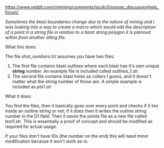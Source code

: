 https://www.reddit.com/r/mining/comments/ipc4c0/surpac_discussionhelp_forum/

*Sometimes the blast boundaries change due to the nature of mining and I was looking into a way to create a macro which would edit the description of a point in a string file in relation to a blast string polygon it is planned within from another stting file.*

What this does:

The file *shot_numbers.tcl* assumes you have two files:

1. The first file contains blast outlines where each blast has it's own unique **string** number. An example file is included called *outlines_1.str*. 
2. The second file contains blast holes as collars I guess, and it doesn't matter what the string number of those are. A simple example is included as *pts1.str*

What it does: 

You find the files, then it basically goes over every point and checks if it lies inside an outline string or not; if it does then it writes the outline string number in the D1 field. Then it saves the points file as a new file called *test1.str*. This is essentially a proof of concept and should be modified as required for actual usage.

If your files don't have IDs (the number on the end) this will need minor modification because it won't work as-is. 
